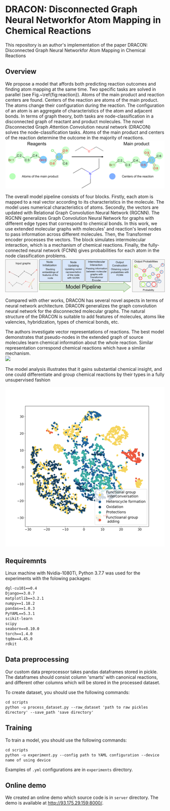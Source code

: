 # DRACON: Disconnected Graph Neural Networkfor Atom Mapping in Chemical Reactions

This repository is an author's implementation of the paper DRACON: Disconnected Graph Neural 
Networkfor Atom Mapping in Chemical Reactions


## Overview

We propose a model that affords both predicting reaction outcomes and finding atom mapping at the 
same time. Two specific tasks are solved in parallel (see Fig.~\ref{fig:reaction}). Atoms of the 
main product and reaction centers are found. Centers of the reaction are atoms of the main product.
The atoms change their configuration during the reaction. The configuration of an atom is an 
aggregate of characteristics of the atom and adjacent bonds. In terms of graph theory, both tasks 
are node-classification in a disconnected graph of reactant and product molecules. The novel 
*D*isconnected G*r*aph *A*ttention *Con*volution  neural network
(DRACON) solves the node-classification tasks. Atoms of the main product and centers of the 
reaction determine the outcome in the majority of reactions. 
![](imgs/problem_statement.png)

The overall model pipeline consists of four blocks. Firstly, each 
atom is mapped to a real vector according to its characteristics in the molecule. The model uses 
numerical characteristics of atoms. Secondly, the vectors are updated with Relational Graph 
Convolution Neural Network (RGCNN). The RGCNN generalizes Graph 
Convolution Neural Network for graphs with different edge types that correspond 
to chemical bonds. In this work, we use extended molecular graphs with molecules' and reaction's 
level nodes to pass information across different molecules. Then, the 
Transformer encoder processes the vectors. The block simulates intermolecular interaction, which is 
a mechanism of chemical reactions. Finally, the fully-connected neural network (FCNN) gives 
probabilities for each atom in the node classification problems.
![](imgs/architecture.png)

Compared with other works, DRACON has several novel aspects in terms of neural network architecture. 
DRACON generalizes the graph convolution neural network for the disconnected molecular graphs. The 
natural structure of the DRACON is suitable to add features of molecules, atoms like valencies, 
hybridization, types of chemical bonds, etc.   
 
The authors investigate vector representations of reactions. The best model demonstrates that 
pseudo-nodes in the extended graph of source molecules learn chemical information about the whole 
reaction. Similar representation correspond chemical reactions which have a similar mechanism.  
 ![](imgs/nearest_rections.png)
 
The model analysis illustrates that it gains substantial chemical insight, and one could 
differentiate and group chemical reactions by their types in a fully unsupervised fashion
 
 ![](imgs/tsne_minor.png)
 
 ## Requiremnts
 
 Linux machine with Nvidia-1080Ti, Python 3.7.7 was used for the experiments with the folowing
  packages:
 
 ```
dgl-cu101==0.4
Django==3.0.7
matplotlib==3.2.1
numpy==1.18.2
pandas==1.0.3
PyYAML==5.3.1
scikit-learn
scipy
seaborn==0.10.0
torch==1.4.0
tqdm==4.45.0
rdkit
```

 ## Data preprocessing
 Our custom data preprocessor takes pandas dataframes stored in pickle. The dataframes should consist column 'smarts' 
 with canonical reactions, and different other columns which will be stored in the processed dataset. 
 
 To create dataset, you should use the following commands:
 
 ```
cd scripts
python -u process_dataset.py --raw_dataset 'path to raw pickles directory' --save_path 'save directory'
```
 
 ## Training
 
 To train a model, you should use the following commands:
  ```
cd scripts
python -u experiment.py --config path to YAML configuration --device name of using device
```

Examples of ```.yml``` configurations are in ```experiments``` directory.
 
 ## Online demo
 
We created an online demo which source code is in ```server``` directory. The demo is available at http://93.175.29.159:8000/.